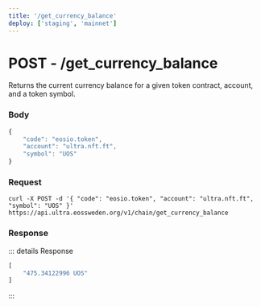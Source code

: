 ```yaml
---
title: '/get_currency_balance'
deploy: ['staging', 'mainnet']
---
```


# POST - /get_currency_balance

Returns the current currency balance for a given token contract, account, and a token symbol.

### Body

```typescript
{
	"code": "eosio.token",
    "account": "ultra.nft.ft",
    "symbol": "UOS"
}
```

### Request

```
curl -X POST -d '{ "code": "eosio.token", "account": "ultra.nft.ft", "symbol": "UOS" }'  https://api.ultra.eossweden.org/v1/chain/get_currency_balance
```

### Response

::: details Response
```typescript
[
	"475.34122996 UOS"
]
```
:::